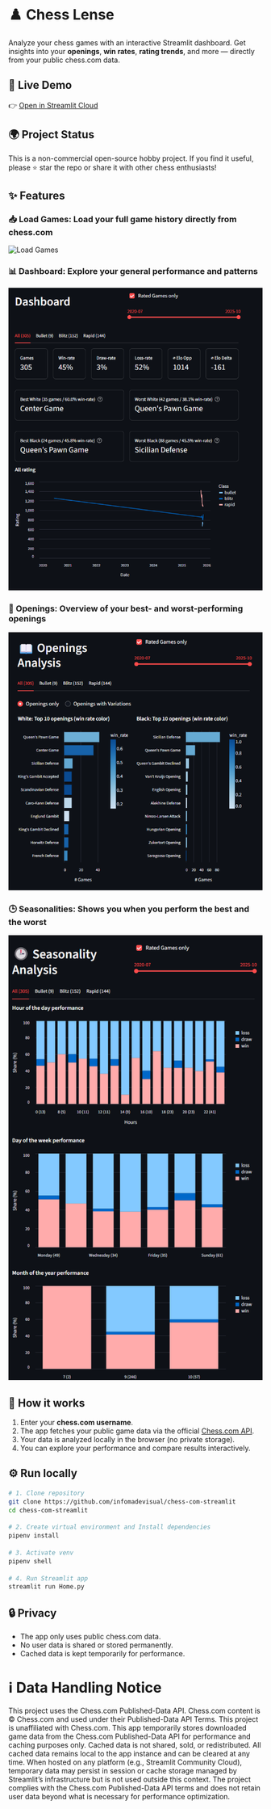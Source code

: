 # ♟️ Chess Lense

Analyze your chess games with an interactive Streamlit dashboard.
Get insights into your **openings**, **win rates**, **rating trends**, and more — directly from your public chess.com data.

## 🚀 Live Demo
👉 [Open in Streamlit Cloud](https://chess-lense.streamlit.app)


## 🌍 Project Status

This is a non-commercial open-source hobby project.
If you find it useful, please ⭐ star the repo or share it with other chess enthusiasts!

## ✨ Features

### 📥 Load Games: Load your full game history directly from chess.com
![Load Games](./assets/load_games.png)
### 📊 Dashboard: Explore your general performance and patterns
![Dashboard](./assets/dashboard.png)
### 📖 Openings: Overview of your best- and worst-performing openings
![Openings](./assets/openings.png)
### 🕒 Seasonalities: Shows you when you perform the best and the worst
![Seasonalities](./assets/seasonalities.png)


## 🧭 How it works

1. Enter your **chess.com username**.  
2. The app fetches your public game data via the official [Chess.com API](https://www.chess.com/news/view/published-data-api).  
3. Your data is analyzed locally in the browser (no private storage).  
4. You can explore your performance and compare results interactively.

## ⚙️ Run locally

```bash
# 1. Clone repository
git clone https://github.com/infomadevisual/chess-com-streamlit
cd chess-com-streamlit

# 2. Create virtual environment and Install dependencies
pipenv install

# 3. Activate venv
pipenv shell

# 4. Run Streamlit app
streamlit run Home.py
```

## 🔒 Privacy

- The app only uses public chess.com data.
- No user data is shared or stored permanently.
- Cached data is kept temporarily for performance.

# ℹ️ Data Handling Notice
This project uses the Chess.com Published-Data API. Chess.com content is © Chess.com and used under their Published-Data API Terms. This project is unaffiliated with Chess.com.
This app temporarily stores downloaded game data from the Chess.com Published-Data API for performance and caching purposes only.
Cached data is not shared, sold, or redistributed.
All cached data remains local to the app instance and can be cleared at any time.
When hosted on any platform (e.g., Streamlit Community Cloud), temporary data may persist in session or cache storage managed by Streamlit’s infrastructure but is not used outside this context.
The project complies with the Chess.com Published-Data API terms and does not retain user data beyond what is necessary for performance optimization.
